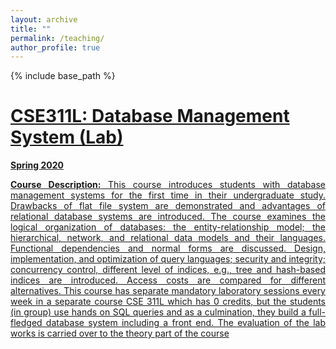 ```yaml
---
layout: archive
title: ""
permalink: /teaching/
author_profile: true
---
```

{% include base_path %}

<a href="https://neloynsu.github.io/aaneloy_CSE311L/aaneloy_cse311L_Spring20.html" target="_blank">**CSE311L: Database Management System (Lab)**
======

**Spring 2020**
<div align="justify"> <strong>Course Description:</strong> This course introduces students with database management systems for the first time in their undergraduate study. Drawbacks of flat file system are demonstrated and advantages of relational database systems are introduced. The course examines the logical organization of databases: the entity-relationship model; the hierarchical, network, and relational data models and their languages. Functional dependencies and normal forms are discussed. Design, implementation, and optimization of query languages; security and integrity; concurrency control, different level of indices, e.g., tree and hash-based indices are introduced. Access costs are compared for different alternatives. This course has separate mandatory laboratory sessions every week in a separate course CSE 311L which has 0 credits, but the students (in group) use hands on SQL queries and as a culmination, they build a full-fledged database system including a front end. The evaluation of the lab works is carried over to the theory part of the course</div>

<br/>

